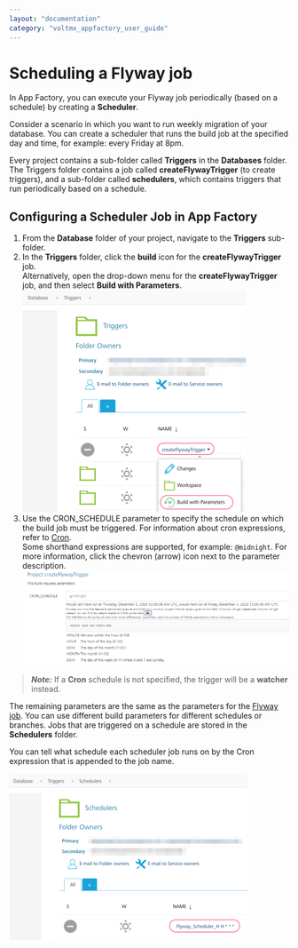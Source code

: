 ```yaml
---
layout: "documentation"
category: "voltmx_appfactory_user_guide"
---
```

                         

Scheduling a Flyway job
=======================

In App Factory, you can execute your Flyway job periodically (based on a schedule) by creating a **Scheduler**.

Consider a scenario in which you want to run weekly migration of your database. You can create a scheduler that runs the build job at the specified day and time, for example: every Friday at 8pm.

Every project contains a sub-folder called **Triggers** in the **Databases** folder. The Triggers folder contains a job called **createFlywayTrigger** (to create triggers), and a sub-folder called **schedulers**, which contains triggers that run periodically based on a schedule.

Configuring a Scheduler Job in App Factory
------------------------------------------

1.  From the **Database** folder of your project, navigate to the **Triggers** sub-folder.
2.  In the **Triggers** folder, click the **build** icon for the **createFlywayTrigger** job.  
    Alternatively, open the drop-down menu for the **createFlywayTrigger** job, and then select **Build with Parameters**.  
    [![](Resources/Images/Flyway_buildWithParameters_thumb_0_400.png)](Resources/Images/Flyway_buildWithParameters.png)
3.  Use the CRON\_SCHEDULE parameter to specify the schedule on which the build job must be triggered. For information about cron expressions, refer to [Cron](https://en.wikipedia.org/wiki/Cron).  
    Some shorthand expressions are supported, for example: `@midnight`. For more information, click the chevron (arrow) icon next to the parameter description.  
    [![](Resources/Images/createFlywayTrigger_chevron_thumb_800_0.png)](Resources/Images/createFlywayTrigger_chevron.png)

> **_Note:_** If a **Cron** schedule is not specified, the trigger will be a **watcher** instead.

The remaining parameters are the same as the parameters for the [Flyway job](RunningFlywayJobs.html). You can use different build parameters for different schedules or branches. Jobs that are triggered on a schedule are stored in the **Schedulers** folder.

You can tell what schedule each scheduler job runs on by the Cron expression that is appended to the job name.

[![](Resources/Images/Flyway_Scheduler_thumb_0_300.png)](Resources/Images/Flyway_Scheduler.png)
